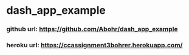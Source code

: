 # dash_app_example

### github url: https://github.com/Abohr/dash_app_example

### heroku url: https://ccassignment3bohrer.herokuapp.com/
